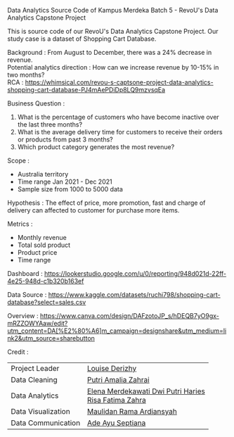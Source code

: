 Data Analytics Source Code of Kampus Merdeka Batch 5 - RevoU's Data Analytics Capstone Project

This is source code of our RevoU's Data Analytics Capstone Project. Our study case is a dataset of Shopping Cart Database.

Background : From August to December, there was a 24% decrease in revenue.</br>
Potential analytics direction : How can we increase revenue by 10-15% in two months?</br>
RCA : https://whimsical.com/revou-s-captsone-project-data-analytics-shopping-cart-database-PJ4mAePDiDp8LQ9mzvsqEa

Business Question : 
1. What is the percentage of customers who have become inactive over the last three months?
2. What is the average delivery time for customers to receive their orders or products from past 3 months?
3. Which product category generates the most revenue?

Scope :
- Australia territory
- Time range Jan 2021 - Dec 2021
- Sample size from 1000 to 5000 data

Hypothesis : The effect of price, more promotion, fast and charge of delivery can affected to customer for purchase more items.

Metrics :
- Monthly revenue
- Total sold product
- Product price
- Time range

Dashboard : https://lookerstudio.google.com/u/0/reporting/948d021d-22ff-4e25-948d-c1b320b163ef

Data Source : https://www.kaggle.com/datasets/ruchi798/shopping-cart-database?select=sales.csv

Overview : https://www.canva.com/design/DAFzotoJP_s/hDEQB7yO9gx-mRZZOWYAaw/edit?utm_content=DA[%E2%80%A6]m_campaign=designshare&utm_medium=link2&utm_source=sharebutton

Credit :
<table>
  <tr>
    <td>Project Leader</td>
    <td><a href="https://www.linkedin.com/in/louisederizhy" target="_blank">Louise Derizhy</a></td>
  </tr>
  <tr>
    <td>Data Cleaning</td>
    <td><a href="https://www.linkedin.com/in/putri-amalia-zahrai-87685a216" target="_blank">Putri Amalia Zahrai</a></td>
  </tr>
  <tr>
    <td>Data Analytics</td>
    <td>
      <a href="https://www.linkedin.com/in/elena-merdekawati-dwi-putri-haries-a87858217" target="_blank">Elena Merdekawati Dwi Putri Haries</a><br>
      <a href="https://www.linkedin.com/in/risa-fatima-zahra-055b581b2" target="_blank">Risa Fatima Zahra</a>
    </td>
  </tr>
  <tr>
    <td>Data Visualization</td>
    <td><a href="https://www.linkedin.com/in/maulidan-rama-ardiansyah-2aa57a285" target="_blank">Maulidan Rama Ardiansyah</a></td>
  </tr>
  <tr>
    <td>Data Communication</td>
    <td><a href="https://id.linkedin.com/in/ade-ayu-septiana-15a243231" target="_blank">Ade Ayu Septiana</a></td>
  </tr>
</table>
